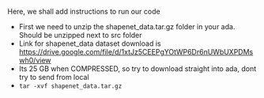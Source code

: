Here, we shall add instructions to run our code 
* First we need to unzip the shapenet_data.tar.gz folder in your ada. Should be unzipped next to src folder
* Link for shapenet_data dataset download is https://drive.google.com/file/d/1xtJz5CEEPgYOtWP6Dr6nUWbUXPDMswh0/view
* Its 25 GB when COMPRESSED, so try to download straight into ada, dont try to send from local
* `tar -xvf shapenet_data.tar.gz`

